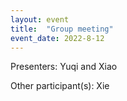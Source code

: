 ```yaml
---
layout: event
title:  "Group meeting"
event_date: 2022-8-12
---
```


Presenters: Yuqi and Xiao

Other participant(s): Xie
